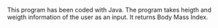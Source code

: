 This program has been coded with Java. The program takes heigth and weigth information of the user as an input. It returns Body Mass Index.
